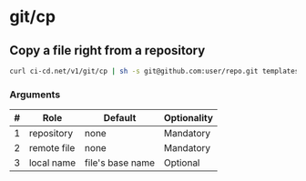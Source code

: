 # git/cp

## Copy a file right from a repository

```sh
curl ci-cd.net/v1/git/cp | sh -s git@github.com:user/repo.git templates/my-template-file.html template.html
```

### Arguments

| # | Role | Default | Optionality
| --- | --- | --- | ---
| 1 | repository | none | Mandatory
| 2 | remote file | none | Mandatory
| 3 | local name | file's base name | Optional
